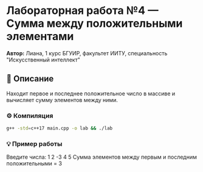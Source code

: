 # Лабораторная работа №4 — Сумма между положительными элементами

**Автор:** Лиана, 1 курс БГУИР, факультет ИИТУ, специальность "Искусственный интеллект"  

## 📘 Описание
Находит первое и последнее положительное число в массиве и вычисляет сумму элементов между ними.

### ⚙️ Компиляция
```bash
g++ -std=c++17 main.cpp -o lab && ./lab
```

### 💡 Пример работы
Введите числа: 1 2 -3 4 5
Сумма элементов между первым и последним положительными = 3

